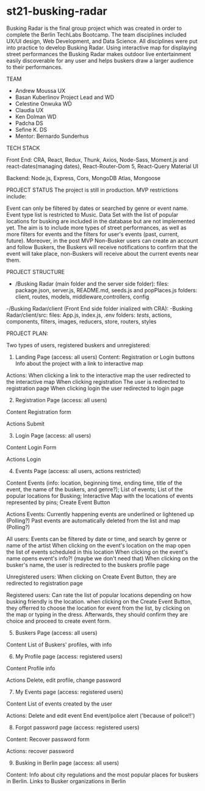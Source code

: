 # st21-busking-radar

Busking Radar is the final group project which was created in order to complete the Berlin TechLabs Bootcamp. The team disciplines included UX/UI design, Web Development, and Data Science. All disciplines were put into practice to develop Busking Radar. Using interactive map for displaying street performances the Busking Radar makes outdoor live entertainment easily discoverable for any user and helps buskers draw a larger audience to their performances.

TEAM
- Andrew Moussa UX
- Basan Kuberlinov Project Lead and WD
- Celestine Onwuka WD
- Claudia UX 
- Ken Dolman WD
- Padcha DS 
- Sefine K. DS
- Mentor: Bernardo Sunderhus

TECH STACK

Front End: CRA, React, Redux, Thunk, Axios, Node-Sass, Moment.js and react-dates(managing dates), React-Router-Dom 5, React-Query Material UI

Backend: Node.js, Express, Cors, MongoDB Atlas, Mongoose

PROJECT STATUS
The project is still in production. MVP restrictions include:

Event can only be filtered by dates or searched by genre or event name.
Event type list is restricted to Music.
Data Set with the list of popular locations for busking are included in the database but are not implemented yet.
The aim is to include more types of street performances, as well as more filters for events and the filters for user's events (past, current, future). Moreover, in the post MVP Non-Busker users can create an account and follow Buskers, the Buskers will receive notifications to confirm that the event will take place, non-Buskers will receive about the current events near them. 


PROJECT STRUCTURE
- /Busking Radar (main folder and the server side folder):
files: package.json, server.js, README.md, seeds.js and popPlaces.js
folders: client, routes, models, middleware,controllers, config

-/Busking Radar/client (Front End side folder inialized with CRA): 
-Busking Radar/client/src:
files: App.js, index.js, .env
folders: _tests_, actions, components, filters, images, reducers, store, routers, styles

PROJECT PLAN:

Two types of users, registered buskers and unregistered:

1. Landing Page (access: all users)
Content:
Registration or Login buttons
Info about the project with a link to interactive map

Actions:
When clicking a link to the interactive map
the user redirected to the interactive map
When clicking registration
The user is redirected to registration page 
When clicking login the user redirected to login page

2. Registration Page (access: all users)

Content
Registration form

Actions
Submit

3. Login Page (access: all users)

Content
Login Form

Actions
Login

4. Events Page (access: all users, actions restricted)

Content
Events (info: location, beginning time, ending time, title of the event, the name of the buskers, and genre?);
List of events;
List of the popular locations for Busking;
Interactive Map with the locations of events represented by pins;
Create Event Button

Actions
Events:
Currently happening events are underlined or lightened up (Polling?)
Past events are automatically deleted from the list and map (Polling?)

All users: 
Events can be filtered by date or time, and search by genre or name of the artist
When clicking on the event's location on the map open the list of events scheduled in this location
When clicking on the event's name opens event's info?! (maybe we don't need that)
When clicking on the busker's name, the user is redirected to the buskers profile page

Unregistered users: 
When clicking on Create Event Button, they are redirected to registration page 

Registered users:
Can rate the list of popular locations depending on how busking friendly is the location. 
when clicking on the Create Event Button, they offerred to choose the location for event from the list, by clicking on the map or typing in the dress. Afterwards, they should confirm they are choice and proceed to create event form. 

5. Buskers Page (access: all users)

Content
List of Buskers' profiles, with info

6. My Profile page (access: registered users)

Content
Profile info

Actions
Delete, edit profile, change password

7. My Events page (access: registered users)

Content
List of events created by the user

Actions:
Delete and edit event
End event/police alert ('because of police!!')

8. Forgot password page (access: registered users)

Content:
Recover password form

Actions:
recover password

9. Busking in Berlin page (access: all users)

Content:
Info about city regulations and the most popular places for buskers in Berlin.
Links to Busker organizations in Berlin


